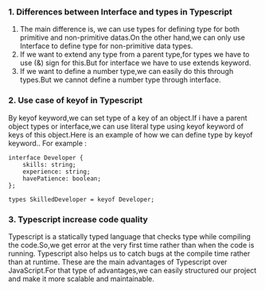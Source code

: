 ### 1. Differences between Interface and types in Typescript

1. The main difference is, we can use types for defining type for both primitive and non-primitive datas.On the other hand,we can only use Interface to define type for non-primitive data types.
2. If we want to extend any type from a parent type,for types we have to use (&) sign for this.But for interface we have to use extends keyword.
3. If we want to define a number type,we can easily do this through types.But we cannot define a number type through interface.


### 2. Use case of keyof in Typescript
By keyof keyword,we can set type of a key of an object.If i have a parent object types or interface,we can use literal type using keyof keyword of keys of this object.Here is an example of how we can define type by keyof keyword..
For example : 

    interface Developer {
        skills: string;
        experience: string;
        havePatience: boolean;
    };

    types SkilledDeveloper = keyof Developer;


### 3. Typescript increase code quality
Typescript is a statically typed language that checks type while compiling the code.So,we get error at the very first time rather than when the code is running. Typescript also helps us to catch bugs at the compile time rather than at runtime. These are the main advantages of Typescript over JavaScript.For that type of advantages,we can easily structured our project and make it more scalable and maintainable.